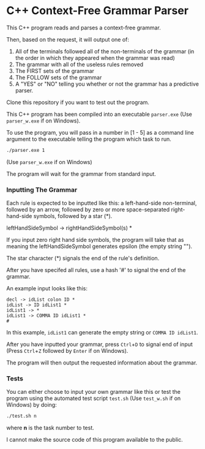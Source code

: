 # C++ Context-Free Grammar Parser

This C++ program reads and parses a context-free grammar. 

Then, based on the request, it will output one of:

1. All of the terminals followed all of the non-terminals of the grammar (in the order in which they appeared when the grammar was read)
2. The grammar with all of the useless rules removed
3. The FIRST sets of the grammar
4. The FOLLOW sets of the grammar
5. A "YES" or "NO" telling you whether or not the grammar has a predictive parser.

Clone this repository if you want to test out the program.

This C++ program has been compiled into an executable `parser.exe` (Use `parser_w.exe` if on Windows).

To use the program, you will pass in a number in [1 - 5] as a command line argument to the executable telling the program which task to run.

```bash
./parser.exe 1
```
(Use `parser_w.exe` if on Windows)

The program will wait for the grammar from standard input.

### Inputting The Grammar

Each rule is expected to be inputted like this: a left-hand-side non-terminal, followed by an arrow, followed by zero or more space-separated right-hand-side symbols, followed by a star (*).

leftHandSideSymbol -> rightHandSideSymbol(s) *

If you input zero right hand side symbols, the program will take that as meaning the leftHandSideSymbol generates epsilon (the empty string "").

The star character (*) signals the end of the rule's definition.

After you have specifed all rules, use a hash '#' to signal the end of the grammar. 

An example input looks like this:
```
decl -> idList colon ID *
idList -> ID idList1 *
idList1 -> *
idList1 -> COMMA ID idList1 *
#
```
In this example, `idList1` can generate the empty string or `COMMA ID idList1`.

After you have inputted your grammar, press `Ctrl`+`D` to signal end of input (Press `Ctrl`+`Z` followed by `Enter` if on Windows).

The program will then output the requested information about the grammar.

### Tests

You can either choose to input your own grammar like this or test the program using the automated test script `test.sh` (Use `test_w.sh` if on Windows) by doing:
```bash
./test.sh n
```
where **n** is the task number to test.

I cannot make the source code of this program available to the public.